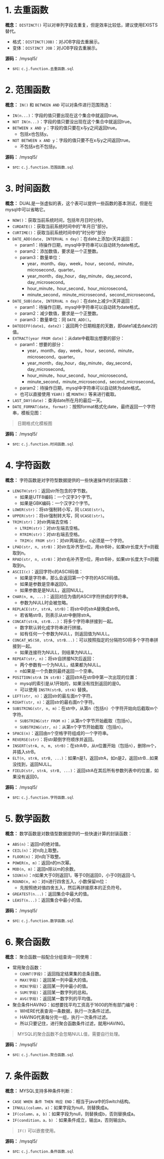 # 1. 去重函数

**概念：** `DISTINCT()` 可以对单列字段去重复，但是效率比较低，建议使用EXISTS替代。
- 格式：`DISTINCT(JOB)`：对JOB字段去重展示。
- 变体：`DISTINCT JOB`：对JOB字段去重展示。

**源码：** /mysql5/
- src: `c.j.function.去重函数.sql`

# 2. 范围函数

**概念：** `IN()` 和 `BETWEEN AND` 可以对条件进行范围筛选：
- `IN(n...)`：字段的值只要出现在这个集合中就返回true。
- `NOT IN(n...)`：字段的值只要没出现在这个集合中就返回true。
- `BETWEEN x AND y`：字段的值只要在x与y之间返回true。
    - 包括x也包括y。
- `NOT BETWEEN x AND y`：字段的值只要不在x与y之间返回true。
    - 不包括x也不包括y。

**源码：** /mysql5/
- src: `c.j.function.范围函数.sql`

# 3. 时间函数

**概念：** DUAL是一张虚拟的表，这个表可以提供一些函数的基本测试，但是在mysql中可以省略它。
- `NOW()`：获取当前系统时间，包括年月日时分秒。
- `CURDATE()`：获取当前系统时间中的"年月日"部分。
- `CURTIME()`：获取当前系统时间中的"时分秒"部分
- `DATE_ADD(date, INTERVAL n day)`：在date上添加n天并返回：
    - param1：待操作日期，mysql中字符串可以自动转为date格式。
    - param2：添加数值，要求是一个正整数。
    - param3：数量单位：
        - year，month，day，week，hour，second，minute，microsecond，quarter。
        - year_month，day_hour，day_minute，day_second，day_microsecond。
        - hour_minute，hour_second，hour_microsecond。
        - minute_second，minute_microsecond，second_microsecond。
- `DATE_SUB(date, INTERVAL n day)`：在date上减少n天并返回：
    - param1：待操作日期，mysql中字符串可以自动转为date格式。
    - param2：减少数值，要求是一个正整数。
    - param3：数量单位：同 `DATE_ADD()`。
- `DATEDIFF(date1, date2)`：返回两个日期相差的天数，即date1减去date2的值。
- `EXTRACT(year FROM date)`：从date中截取出想要的部分：
    - param1：想要的部分：
        - year，month，day，week，hour，second，minute，microsecond，quarter。
        - year_month，day_hour，day_minute，day_second，day_microsecond。
        - hour_minute，hour_second，hour_microsecond。
        - minute_second，minute_microsecond，second_microsecond。
    - param2：待操作日期，mysql中字符串可以自动转为date格式。
    - 也可以直接使用 `YEAR()` 或 `MONTH()` 等来进行截取。
- `LAST_DAY(date)`：查询date所在月的最后一天。
- `DATE_FORMAT(date, format)`：按照format格式化date，最终返回一个字符串，模板见图：

> 日期格式化模板图

**源码：** /mysql5/
- src: `c.j.function.时间函数.sql`

# 4. 字符函数

**概念：** 字符函数是对字符型数据提供的一些快速操作的封装函数：
- `LENGTH(str)`：返回str所包含的字节数。
    - 如果是UTF8编码：一个汉字3个字节。
    - 如果是GBK编码：一个汉字2个字节。
- `LOWER(str)`：将str强制转小写，同 `LCASE(str)`。
- `UPPER(str)`：将str强制转大写，同 `UCASE(str)`。
- `TRIM(str)`：对str两端去空格：
    - `LTRIM(str)`：对str左端去空格。
    - `RTRIM(str)`：对str右端去空格。
    - `TRIM(c FROM str)`：对str两端去c，c必须是一个字符。
- `LPAD(str, n, strB)`：对str左补齐至n位，用strB补，如果str长度大于n则截取到n。
- `RPAD(str, n, strB)`：对str右补齐至n位，用strB补，如果str长度大于n则截取到n。
- `ASCII(c)`：返回字符c的ASCII码值：
    - 如果是字符串，那么会返回第一个字符的ASCII码值。
    - 如果是参数是空串返回0。
    - 如果参数是是NULL，返回NULL。
- `CHAR(n, m, ...)`：返回对应为值的ASCII字符拼成的字符串。
    - 参数为NULL时会被忽略。
- `REPLACE(str, strA, strB)`：将str中的strA替换成strB。
    - 若省略strB，则表示从str中删除strA。
- `CONCAT(strA, strB...)`：将多个字符串拼接到一起。
    - 数字默认转化成字符串进行拼接。
    - 如有任何一个参数为NULL，则返回值为NULL。
- `CONCAT_WS(S0, strA, strB...)`：可以按照指定的分隔符S0将多个字符串拼接到一起。
    - 如果连接符为NULL，则结果为NULL。
- `REPEAT(str, n)`：将str自拼接N次后返回：
    - 两个参数有一个为NULL，结果都为NULL。
    - n如果是一个负数则最终返回一个空串。
- `POSITION(strA IN strB)`：返回strA在strB中第一次出现的位置：
    - mysql的索引是从1开始的，如果没有找到返回的是0。
    - 可以使用 `INSTR(strB, strA)` 替换。
- `LEFT(str, n)`：返回str的最左面n个字符。
- `RIGHT(str, n)`：返回str的最右面n个字符。
- `SUBSTRING(str, n, m)`：在str中，从第n（包括n）个字符开始向后截取m个字符。
    - `SUBSTRING(str FROM n)`：从第n个字节开始截取（包括n）。
    - `SUBSTRING(str, n)`：从第n个字节开始截取（包括n）。
- `SPACE(n)`：返回由n个空格字符组成的一个字符串。
- `REVERSE(str)`：将str颠倒字符顺序并返回。
- `INSERT(strA, n, m, strB)`：在strA中，从n位置开始（包括n），删除m个，并插入strB。
- `ELT(n, strA, strB, ...)`：如果n是1，返回strA，如n是2，返回strB...如果没找到，返回NULL。
- `FIELD(str, strA, strB, ...)`：返回strA在其后所有参数列表中的位置，如果没有返回0。

**源码：** /mysql5/
- src: `c.j.function.字符函数.sql`

# 5. 数学函数

**概念：** 数学函数是对数值型数据提供的一些快速计算的封装函数：
- `ABS(n)`：返回n的绝对值。
- `CEIL(n)`：对n向上取整。
- `FLOOR(n)`：对n向下取整。
- `POWER(n, m)`：返回n的m次幂。
- `MOD(n, m)`：返回n除以m的余数。
- `SIGN(n)`：n如果大于0则返回1，等于0则返回0，小于0则返回-1。
- `ROUND(n, m)`：对n进行四舍五入，小数保留m位：
    - 先按照绝对值四舍五入，然后再拼接原本的正负符号。
- `GREATEST(n...)`：返回集合中最大的值。
- `LEAST(n...)`：返回集合中最小的值。

**源码：** /mysql5/
- src: `c.j.function.数学函数.sql`

# 6. 聚合函数

**概念：** 聚合函数一般配合分组查询一同使用：
- 常用聚合函数：
    - `COUNT(字段)`：返回指定结果集的总条目数。
    - `MAX(字段)`：返回某一列中最大的值。
    - `MIN(字段)`：返回某一列中最小的值。
    - `SUM(字段)`：返回某一数字列的总和。
    - `AVG(字段)`：返回某一数字列的平均值。
- 聚合条件HAVING：如想要找平均工资高于1600的所有部门编号：
    - WHERE代表查询一条数据，执行一次条件过滤。
    - HAVING代表每分完一组，执行一次条件过滤。
    - 所以只要记住，进行聚合函数条件过滤，就用HAVING。

> MYSQL的聚合函数不会忽略NULL值，需要自行处理。

**源码：** /mysql5/
- src: `c.j.function.聚合函数.sql`

# 7. 条件函数

**概念：** MYSQL支持多种条件判断：
- `CASE WHEN 条件 THEN 响应 END`：相当于java中的Switch结构。
- `IFNULL(column，a)`：如果字段为null，则替换成a。
- `IF(column，a, b)`：如果字段为null，则替换成b，否则替换成a。
- `IF(condition，a，b)` ：如果条件成立，输出a，否则输出b。 

> `IF()` 可以嵌套使用。

**源码：** /mysql5/
- src: `c.j.function.条件函数.sql`



